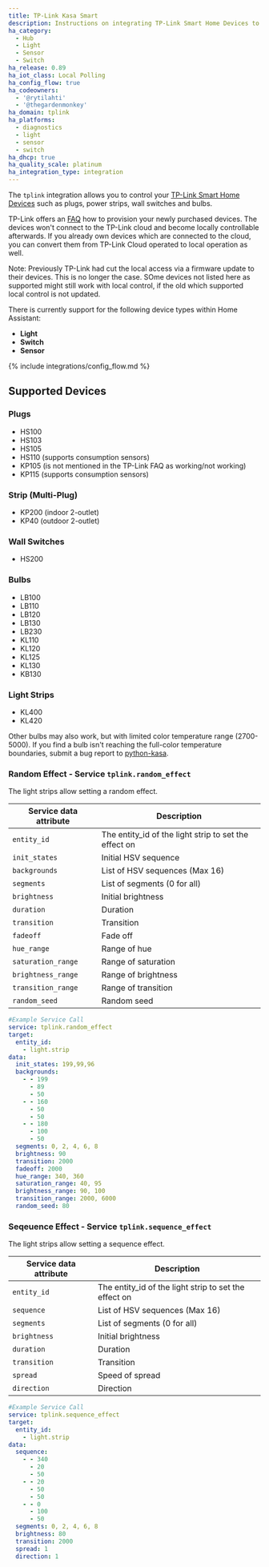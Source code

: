```yaml
---
title: TP-Link Kasa Smart
description: Instructions on integrating TP-Link Smart Home Devices to Home Assistant.
ha_category:
  - Hub
  - Light
  - Sensor
  - Switch
ha_release: 0.89
ha_iot_class: Local Polling
ha_config_flow: true
ha_codeowners:
  - '@rytilahti'
  - '@thegardenmonkey'
ha_domain: tplink
ha_platforms:
  - diagnostics
  - light
  - sensor
  - switch
ha_dhcp: true
ha_quality_scale: platinum
ha_integration_type: integration
---
```


The `tplink` integration allows you to control your [TP-Link Smart Home Devices](https://www.tp-link.com/kasa-smart/) such as plugs, power strips, wall switches and bulbs.

TP-Link offers an [FAQ](https://www.tp-link.com/us/support/faq/2707/) how to provision your newly purchased devices. The devices won't connect to the TP-Link cloud and become locally controllable afterwards. If you already own devices which are connected to the cloud, you can convert them from TP-Link Cloud operated to local operation as well.

Note: Previously TP-Link had cut the local access via a firmware update to their devices. This is no longer the case. SOme devices not listed here as supported might still work with local control, if the old which supported local control is not updated.

There is currently support for the following device types within Home Assistant:

- **Light**
- **Switch**
- **Sensor**

{% include integrations/config_flow.md %}

## Supported Devices
### Plugs

- HS100
- HS103
- HS105
- HS110 (supports consumption sensors)
- KP105 (is not mentioned in the TP-Link FAQ as working/not working)
- KP115 (supports consumption sensors)

### Strip (Multi-Plug)

<!-- - HS107 (indoor 2-outlet) # Does not support local control according to TP-Link FAQ (as of date 2022-04-25) -->
<!-- - HS300 (powerstrip 6-outlet) (supports consumption sensors) # Does not support local control according to TP-Link FAQ (as of date 2022-04-25) -->
<!-- - KP303 (powerstrip 3-outlet) # Does not support local control according to TP-Link FAQ (as of date 2022-04-25) -->
<!-- - KP400 (outdoor 2-outlet) # Does not support local control according to TP-Link FAQ (as of date 2022-04-25) -->
- KP200 (indoor 2-outlet)
- KP40 (outdoor 2-outlet)
<!-- - EP40 (outdoor 2-outlet) # Does not support local control according to TP-Link FAQ (as of date 2022-04-25) -->

### Wall Switches

- HS200
<!-- - HS210 # Does not support local control according to TP-Link FAQ (as of date 2022-04-25) -->
<!-- - HS220 (acts as a light) # Does not support local control according to TP-Link FAQ (as of date 2022-04-25) -->

### Bulbs

- LB100
- LB110
- LB120
- LB130
- LB230
- KL110
- KL120
- KL125
- KL130
- KB130

### Light Strips

- KL400
- KL420
<!-- - KL430 # Does not support local control according to TP-Link FAQ (as of date 2022-04-25) -->

Other bulbs may also work, but with limited color temperature range (2700-5000). If you find a bulb isn't reaching the full-color temperature boundaries, submit a bug report to [python-kasa](https://github.com/python-kasa/python-kasa).

### Random Effect - Service `tplink.random_effect`

The light strips allow setting a random effect.

| Service data attribute | Description |
| ---------------------- | ----------- |
| `entity_id` | The entity_id of the light strip to set the effect on |
| `init_states` | Initial HSV sequence |
| `backgrounds` | List of HSV sequences (Max 16) |
| `segments` | List of segments (0 for all) |
| `brightness` | Initial brightness |
| `duration` | Duration |
| `transition` | Transition |
| `fadeoff` | Fade off |
| `hue_range` | Range of hue |
| `saturation_range` | Range of saturation |
| `brightness_range` | Range of brightness |
| `transition_range` | Range of transition |
| `random_seed` | Random seed |

```yaml
#Example Service Call
service: tplink.random_effect
target:
  entity_id:
    - light.strip
data:
  init_states: 199,99,96
  backgrounds:
    - - 199
      - 89
      - 50
    - - 160
      - 50
      - 50
    - - 180
      - 100
      - 50
  segments: 0, 2, 4, 6, 8
  brightness: 90
  transition: 2000
  fadeoff: 2000
  hue_range: 340, 360
  saturation_range: 40, 95
  brightness_range: 90, 100
  transition_range: 2000, 6000
  random_seed: 80
```

### Seqeuence Effect - Service `tplink.sequence_effect`

The light strips allow setting a sequence effect.

| Service data attribute | Description |
| ---------------------- | ----------- |
| `entity_id` | The entity_id of the light strip to set the effect on |
| `sequence` | List of HSV sequences (Max 16) |
| `segments` | List of segments (0 for all) |
| `brightness` | Initial brightness |
| `duration` | Duration |
| `transition` | Transition |
| `spread` | Speed of spread |
| `direction` | Direction |

```yaml
#Example Service Call
service: tplink.sequence_effect
target:
  entity_id:
    - light.strip
data:
  sequence:
    - - 340
      - 20
      - 50
    - - 20
      - 50
      - 50
    - - 0
      - 100
      - 50
  segments: 0, 2, 4, 6, 8
  brightness: 80
  transition: 2000
  spread: 1
  direction: 1
```
